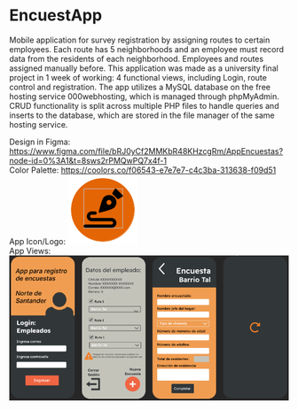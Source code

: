 # EncuestApp
Mobile application for survey registration by assigning routes to certain employees. Each route has 5 neighborhoods and an employee must record data from the residents of each neighborhood. Employees and routes assigned manually before.
This application was made as a university final project in 1 week of working: 4 functional views, including Login, route control and registration.
The app utilizes a MySQL database on the free hosting service 000webhosting, which is managed through phpMyAdmin.
CRUD functionality is split across multiple PHP files to handle queries and inserts to the database, which are stored in the file manager of the same hosting service.

Design in Figma: https://www.figma.com/file/bRJ0yCf2MMKbR48KHzcgRm/AppEncuestas?node-id=0%3A1&t=8sws2rPMQwPQ7x4f-1 <br>
Color Palette: https://coolors.co/f06543-e7e7e7-c4c3ba-313638-f09d51 <br>
App Icon/Logo: ![LogoApp](logoapp.png) <br>
App Views: ![Views (Login,Home,Register,Loading)](views.png)
